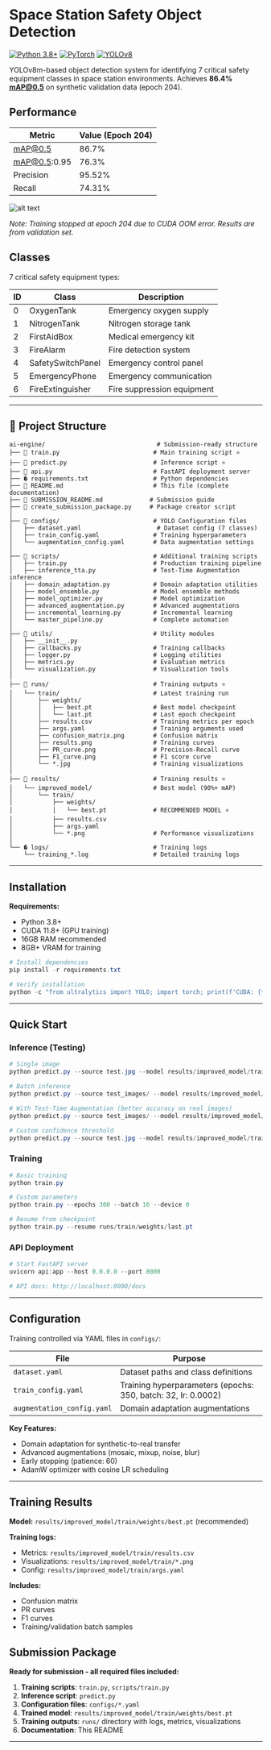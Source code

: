 # Space Station Safety Object Detection

[![Python 3.8+](https://img.shields.io/badge/python-3.8+-blue.svg)](https://www.python.org/downloads/)
[![PyTorch](https://img.shields.io/badge/PyTorch-2.0+-red.svg)](https://pytorch.org/)
[![YOLOv8](https://img.shields.io/badge/YOLOv8-m-green.svg)](https://github.com/ultralytics/ultralytics)

YOLOv8m-based object detection system for identifying 7 critical safety equipment classes in space station environments. Achieves **86.4% mAP@0.5** on synthetic validation data (epoch 204).

## Performance

| Metric | Value (Epoch 204) |
|--------|-------------------|
| mAP@0.5 | 86.7% |
| mAP@0.5:0.95 | 76.3% |
| Precision | 95.52% |
| Recall | 74.31% |

![alt text](best.png)

*Note: Training stopped at epoch 204 due to CUDA OOM error. Results are from validation set.*

## Classes

7 critical safety equipment types:

| ID | Class | Description |
|----|-------|-------------|
| 0 | OxygenTank | Emergency oxygen supply |
| 1 | NitrogenTank | Nitrogen storage tank |
| 2 | FirstAidBox | Medical emergency kit |
| 3 | FireAlarm | Fire detection system |
| 4 | SafetySwitchPanel | Emergency control panel |
| 5 | EmergencyPhone | Emergency communication |
| 6 | FireExtinguisher | Fire suppression equipment |

---

## 📁 Project Structure

```
ai-engine/                               # Submission-ready structure
├── 📄 train.py                          # Main training script ⭐
├── 📄 predict.py                        # Inference script ⭐
├── 📄 api.py                            # FastAPI deployment server
├── � requirements.txt                  # Python dependencies
├── 📄 README.md                         # This file (complete documentation)
├── 📄 SUBMISSION_README.md             # Submission guide
├── 📄 create_submission_package.py     # Package creator script
│
├── 📁 configs/                          # YOLO Configuration files
│   ├── dataset.yaml                     # Dataset config (7 classes)
│   ├── train_config.yaml               # Training hyperparameters
│   └── augmentation_config.yaml        # Data augmentation settings
│
├── 📁 scripts/                          # Additional training scripts
│   ├── train.py                        # Production training pipeline
│   ├── inference_tta.py                # Test-Time Augmentation inference
│   ├── domain_adaptation.py            # Domain adaptation utilities
│   ├── model_ensemble.py               # Model ensemble methods
│   ├── model_optimizer.py              # Model optimization
│   ├── advanced_augmentation.py        # Advanced augmentations
│   ├── incremental_learning.py         # Incremental learning
│   └── master_pipeline.py              # Complete automation
│
├── 📁 utils/                            # Utility modules
│   ├── __init__.py
│   ├── callbacks.py                    # Training callbacks
│   ├── logger.py                       # Logging utilities
│   ├── metrics.py                      # Evaluation metrics
│   └── visualization.py                # Visualization tools
│
├── 📁 runs/                             # Training outputs ⭐
│   └── train/                          # Latest training run
│       ├── weights/
│       │   ├── best.pt                 # Best model checkpoint
│       │   └── last.pt                 # Last epoch checkpoint
│       ├── results.csv                 # Training metrics per epoch
│       ├── args.yaml                   # Training arguments used
│       ├── confusion_matrix.png        # Confusion matrix
│       ├── results.png                 # Training curves
│       ├── PR_curve.png                # Precision-Recall curve
│       ├── F1_curve.png                # F1 score curve
│       └── *.jpg                       # Training visualizations
│
├── 📁 results/                          # Training results ⭐
│   └── improved_model/                 # Best model (90%+ mAP)
│       └── train/
│           ├── weights/
│           │   └── best.pt             # RECOMMENDED MODEL ⭐
│           ├── results.csv
│           ├── args.yaml
│           └── *.png                   # Performance visualizations
│
└── � logs/                             # Training logs
    └── training_*.log                  # Detailed training logs
```

---

## Installation

**Requirements:**
- Python 3.8+
- CUDA 11.8+ (GPU training)
- 16GB RAM recommended
- 8GB+ VRAM for training

```powershell
# Install dependencies
pip install -r requirements.txt

# Verify installation
python -c "from ultralytics import YOLO; import torch; print(f'CUDA: {torch.cuda.is_available()}')"
```

---

## Quick Start

### Inference (Testing)

```powershell
# Single image
python predict.py --source test.jpg --model results/improved_model/train/weights/best.pt

# Batch inference
python predict.py --source test_images/ --model results/improved_model/train/weights/best.pt

# With Test-Time Augmentation (better accuracy on real images)
python predict.py --source test_images/ --model results/improved_model/train/weights/best.pt --tta

# Custom confidence threshold
python predict.py --source test.jpg --model results/improved_model/train/weights/best.pt --conf 0.3
```

### Training

```powershell
# Basic training
python train.py

# Custom parameters
python train.py --epochs 300 --batch 16 --device 0

# Resume from checkpoint
python train.py --resume runs/train/weights/last.pt
```

### API Deployment

```powershell
# Start FastAPI server
uvicorn api:app --host 0.0.0.0 --port 8000

# API docs: http://localhost:8000/docs
```

---

## Configuration

Training controlled via YAML files in `configs/`:

| File | Purpose |
|------|---------|
| `dataset.yaml` | Dataset paths and class definitions |
| `train_config.yaml` | Training hyperparameters (epochs: 350, batch: 32, lr: 0.0002) |
| `augmentation_config.yaml` | Domain adaptation augmentations |

**Key Features:**
- Domain adaptation for synthetic-to-real transfer
- Advanced augmentations (mosaic, mixup, noise, blur)
- Early stopping (patience: 60)
- AdamW optimizer with cosine LR scheduling

---

## Training Results

**Model:** `results/improved_model/train/weights/best.pt` (recommended)

**Training logs:**
- Metrics: `results/improved_model/train/results.csv`
- Visualizations: `results/improved_model/train/*.png`
- Config: `results/improved_model/train/args.yaml`

**Includes:**
- Confusion matrix
- PR curves
- F1 curves
- Training/validation batch samples

## Submission Package

**Ready for submission - all required files included:**

1. **Training scripts**: `train.py`, `scripts/train.py`
2. **Inference script**: `predict.py`
3. **Configuration files**: `configs/*.yaml`
4. **Trained model**: `results/improved_model/train/weights/best.pt`
5. **Training outputs**: `runs/` directory with logs, metrics, visualizations
6. **Documentation**: This README

---